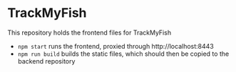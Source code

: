 # TrackMyFish

This repository holds the frontend files for TrackMyFish

* `npm start` runs the frontend, proxied through http://localhost:8443
* `npm run build` builds the static files, which should then be copied to the backend repository

